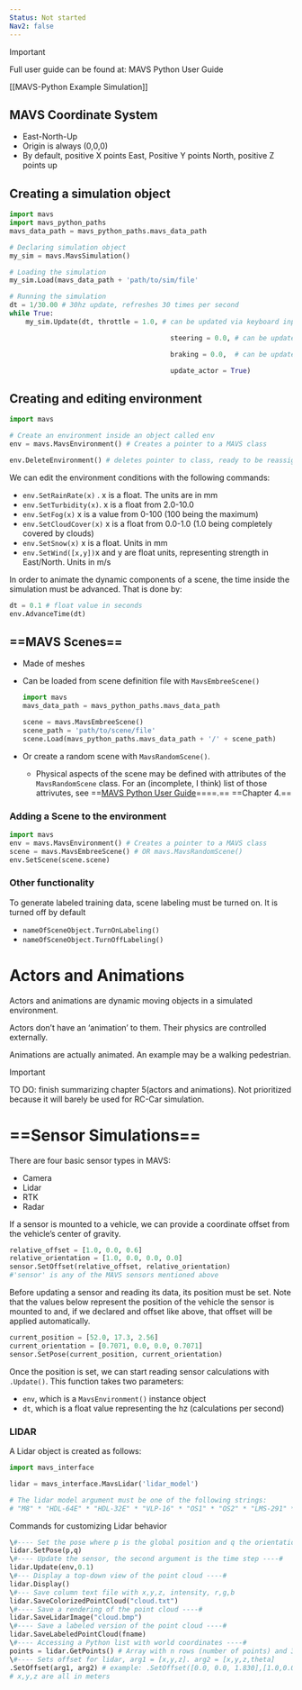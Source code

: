 ```yaml
---
Status: Not started
Nav2: false
---
```

> [!important]  
> Full user guide can be found at: MAVS Python User Guide  

[[MAVS-Python Example Simulation]]

## MAVS Coordinate System

- East-North-Up
- Origin is always (0,0,0)
- By default, positive X points East, Positive Y points North, positive Z points up

## Creating a simulation object

```Python
import mavs
import mavs_python_paths
mavs_data_path = mavs_python_paths.mavs_data_path

# Declaring simulation object
my_sim = mavs.MavsSimulation()

# Loading the simulation
my_sim.Load(mavs_data_path + 'path/to/sim/file'

# Running the simulation
dt = 1/30.00 # 30hz update, refreshes 30 times per second
while True:
	my_sim.Update(dt, throttle = 1.0, # can be updated via keyboard input

										steering = 0.0, # can be updated via keyboard input

										braking = 0.0,  # can be updated via keyboard input

										update_actor = True)
```

  

## Creating and editing environment

```Python
import mavs

# Create an environment inside an object called env
env = mavs.MavsEnvironment() # Creates a pointer to a MAVS class

env.DeleteEnvironment() # deletes pointer to class, ready to be reassigned
```

We can edit the environment conditions with the following commands:

- `env.SetRainRate(x)` . x is a float. The units are in mm
- `env.SetTurbidity(x)`. x is a float from 2.0-10.0
- `env.SetFog(x)` x is a value from 0-100 (100 being the maximum)
- `env.SetCloudCover(x)` x is a float from 0.0-1.0 (1.0 being completely covered by clouds)
- `env.SetSnow(x)` x is a float. Units in mm
- `env.SetWind([x,y])`x and y are float units, representing strength in East/North. Units in m/s

  

In order to animate the dynamic components of a scene, the time inside the simulation must be advanced. That is done by:

```Python
dt = 0.1 # float value in seconds
env.AdvanceTime(dt)
```

  

## ==MAVS Scenes==

- Made of meshes
- Can be loaded from scene definition file with `MavsEmbreeScene()`
    
    ```Python
    import mavs
    mavs_data_path = mavs_python_paths.mavs_data_path
    
    scene = mavs.MavsEmbreeScene()
    scene_path = 'path/to/scene/file'
    scene.Load(mavs_python_paths.mavs_data_path + '/' + scene_path)
    ```
    
- Or create a random scene with `MavsRandomScene()`.
    - Physical aspects of the scene may be defined with attributes of the `MavsRandomScene` class. For an (incomplete, I think) list of those attrivutes, see ==[MAVS Python User Guide](https://gitlab.com/cgoodin/mavs-binaries/-/blob/master/docs/MavsPythonUserGuide.pdf?ref_type=heads)====.== ==Chapter 4.==

### Adding a Scene to the environment

```Python
import mavs
env = mavs.MavsEnvironment() # Creates a pointer to a MAVS class
scene = mavs.MavsEmbreeScene() # OR mavs.MavsRandomScene()
env.SetScene(scene.scene)
```

### Other functionality

To generate labeled training data, scene labeling must be turned on. It is turned off by default

- `nameOfSceneObject.TurnOnLabeling()`
- `nameOfSceneObject.TurnOffLabeling()`

  

  

# Actors and Animations

Actors and animations are dynamic moving objects in a simulated environment.

Actors don’t have an ‘animation’ to them. Their physics are controlled externally.

Animations are actually animated. An example may be a walking pedestrian.

> [!important]  
> TO DO: finish summarizing chapter 5(actors and animations). Not prioritized because it will barely be used for RC-Car simulation.  

  

# ==Sensor Simulations==

There are four basic sensor types in MAVS:

- Camera
- Lidar
- RTK
- Radar

If a sensor is mounted to a vehicle, we can provide a coordinate offset from the vehicle’s center of gravity.

```Python
relative_offset = [1.0, 0.0, 0.6]
relative_orientation = [1.0, 0.0, 0.0, 0.0]
sensor.SetOffset(relative_offset, relative_orientation)
#'sensor' is any of the MAVS sensors mentioned above
```

Before updating a sensor and reading its data, its position must be set. Note that the values below represent the position of the vehicle the sensor is mounted to and, if we declared and offset like above, that offset will be applied automatically.

```Python
current_position = [52.0, 17.3, 2.56]
current_orientation = [0.7071, 0.0, 0.0, 0.7071]
sensor.SetPose(current_position, current_orientation)
```

Once the position is set, we can start reading sensor calculations with `.Update()`. This function takes two parameters:

- `env`, which is a `MavsEnvironment()` instance object
- `dt`, which is a float value representing the hz (calculations per second)

### LIDAR

A Lidar object is created as follows:

```Python
import mavs_interface

lidar = mavs_interface.MavsLidar('lidar_model')

# The lidar model argument must be one of the following strings:
# "M8" * "HDL-64E" * "HDL-32E" * "VLP-16" * "OS1" * "OS2" * "LMS-291" * "RS32"
```

Commands for customizing Lidar behavior

```Python
\#---- Set the pose where p is the global position and q the orientation of the base vehicle -----#
lidar.SetPose(p,q)
\#---- Update the sensor, the second argument is the time step ----#
lidar.Update(env,0.1)
\#--- Display a top-down view of the point cloud ----#
lidar.Display()
\#--- Save column text file with x,y,z, intensity, r,g,b
lidar.SaveColorizedPointCloud("cloud.txt")
\#---- Save a rendering of the point cloud ----#
lidar.SaveLidarImage("cloud.bmp")
\#---- Save a labeled version of the point cloud ----#
lidar.SaveLabeledPointCloud(fname)
\#---- Accessing a Python list with world coordinates ----#
points = lidar.GetPoints() # Array with n rows (number of points) and 3 columns
\#---- Sets offset for lidar, arg1 = [x,y,z]. arg2 = [x,y,z,theta]
.SetOffset(arg1, arg2) # example: .SetOffset([0.0, 0.0, 1.830],[1.0,0.0,0.0,0.0])
# x,y,z are all in meters
```